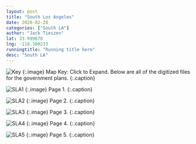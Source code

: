 ```yaml
---
layout: post
title: "South Los Angeles"
date: 2020-02-28
categories: ["South LA"]
author: "Jack Tieszen"
lat: 33.999678
lng: -118.300233
runningtitle: "Running title here"
desc: "South LA"
---
```


![Key](images/Key.jpg)
   {:.image}
Map Key: Click to Expand.
Below are all of the digitized files for the government plans.
   {:.caption}   


![SLA1](images/South_LA_Page_01.jpg)
   {:.image}
Page 1.
   {:.caption}
  
![SLA2](images//plan/South_LA_Page_02.jpg)
   {:.image}
 Page 2. 
   {:.caption}

![SLA3](images//plan/South_LA_Page_03.jpg)
   {:.image}
 Page 3. 
   {:.caption}
   
![SLA4](images//plan/South_LA_Page_04.jpg)
   {:.image}
 Page 4. 
   {:.caption}
   
![SLA5](images//plan/South_LA_Page_05.jpg)
   {:.image}
 Page 5. 
   {:.caption}
   
